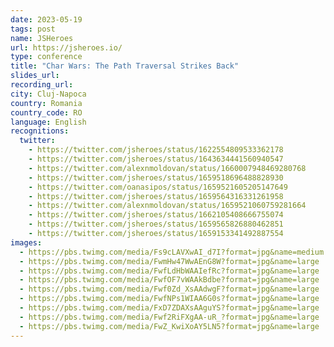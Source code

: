 ```yaml
---
date: 2023-05-19
tags: post
name: JSHeroes
url: https://jsheroes.io/
type: conference
title: "Char Wars: The Path Traversal Strikes Back"
slides_url:
recording_url: 
city: Cluj-Napoca
country: Romania
country_code: RO
language: English
recognitions:
  twitter:
    - https://twitter.com/jsheroes/status/1622554809533362178
    - https://twitter.com/jsheroes/status/1643634441560940547
    - https://twitter.com/alexnmoldovan/status/1660007948469280768
    - https://twitter.com/jsheroes/status/1659518696488828930
    - https://twitter.com/oanasipos/status/1659521605205147649
    - https://twitter.com/jsheroes/status/1659564316331261958
    - https://twitter.com/alexnmoldovan/status/1659521060759281664
    - https://twitter.com/jsheroes/status/1662105408666755074
    - https://twitter.com/jsheroes/status/1659565826880462851
    - https://twitter.com/jsheroes/status/1659153341492887554
images:
  - https://pbs.twimg.com/media/Fs9cLAVXwAI_d7I?format=jpg&name=medium
  - https://pbs.twimg.com/media/FwmHw47WwAEnG8W?format=jpg&name=large
  - https://pbs.twimg.com/media/FwfLdHbWAAIefRc?format=jpg&name=large
  - https://pbs.twimg.com/media/FwfOF7vWAAkBdbe?format=jpg&name=large
  - https://pbs.twimg.com/media/Fwf0Zd_XsAAdwgF?format=jpg&name=large
  - https://pbs.twimg.com/media/FwfNPs1WIAA6G0s?format=jpg&name=large
  - https://pbs.twimg.com/media/FxD7ZDAXsAAguYS?format=jpg&name=large
  - https://pbs.twimg.com/media/Fwf2RiFXgAA-uR_?format=jpg&name=large
  - https://pbs.twimg.com/media/FwZ_KwiXoAY5LN5?format=jpg&name=large
---
```


